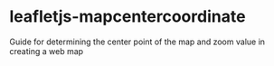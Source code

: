# leafletjs-mapcentercoordinate
Guide for determining the center point of the map and zoom value in creating a web map
